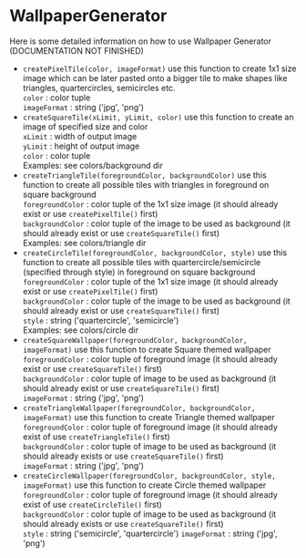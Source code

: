 # WallpaperGenerator

Here is some detailed information on how to use Wallpaper Generator (DOCUMENTATION NOT FINISHED)

<ul>
<li><code>createPixelTile(color, imageFormat)</code> use this function to create 1x1 size image which can be later pasted onto a bigger tile to make shapes like triangles, quartercircles, semicircles etc.<br>
<code>color</code> : color tuple<br>
<code>imageFormat</code> : string ('jpg', 'png')
</li>

<li><code>createSquareTile(xLimit, yLimit, color)</code> use this function to create an image of specified size and color<br>
<code>xLimit</code> : width of output image<br>
<code>yLimit</code> : height of output image<br>
<code>color</code> : color tuple<br>
Examples: see colors/background dir
</li>

<li><code>createTriangleTile(foregroundColor, backgroundColor)</code> use this function to create all possible tiles with triangles in foreground on square background<br>
<code>foregroundColor</code> : color tuple of the 1x1 size image (it should already exist or use <code>createPixelTile()</code> first)<br>
<code>backgroundColor</code> : color tuple of the image to be used as background (it should already exist or use <code>createSquareTile()</code> first)<br>
Examples: see colors/triangle dir
</li>

<li><code>createCircleTile(foregroundColor, backgroundColor, style)</code> use this function to create all possible tiles with quartercircle/semicircle (specified through style) in foreground on square background<br>
<code>foregroundColor</code> : color tuple of the 1x1 size image (it should already exist or use <code>createPixelTile()</code> first)<br>
<code>backgroundColor</code> : color tuple of the image to be used as background (it should already exist or use <code>createSquareTile()</code> first)<br>
<code>style</code> : string ('quartercircle', 'semicircle')<br>
Examples: see colors/circle dir
</li>

<li><code>createSquareWallpaper(foregroundColor, backgroundColor, imageFormat)</code> use this function to create Square themed wallpaper<br>
<code>foregroundColor</code> : color tuple of foreground image (it should already exist or use <code>createSquareTile()</code> first)<br>
<code>backgroundColor</code> : color tuple of image to be used as background (it should already exist or use <code>createSquareTile()</code> first)<br>
<code>imageFormat</code> : string ('jpg', 'png')
</li>


<li><code>createTriangleWallpaper(foregroundColor, backgroundColor, imageFormat)</code> use this function to create Triangle themed wallpaper<br>
<code>foregroundColor</code> : color tuple of foreground image (it should already exist of use <code>createTriangleTile()</code> first)<br>
<code>backgroundColor</code> : color tuple of image to be used as background (it should already exists or use <code>createSquareTile()</code> first)<br>
<code>imageFormat</code> : string ('jpg', 'png')
</li>

<li><code>createCircleWallpaper(foregroundColor, backgroundColor, style, imageFormat)</code> use this function to create Circle themed wallpaper<br>
<code>foregroundColor</code> : color tuple of foreground image (it should already exist of use <code>createCircleTile()</code> first)<br>
<code>backgroundColor</code> : color tuple of image to be used as background (it should already exists or use <code>createSquareTile()</code> first)<br>
<code>style</code> : string ('semicircle', 'quartercircle')
<code>imageFormat</code> : string ('jpg', 'png')
</li>
